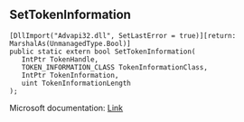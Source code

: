 ## SetTokenInformation

```
[DllImport("Advapi32.dll", SetLastError = true)][return: MarshalAs(UnmanagedType.Bool)]
public static extern bool SetTokenInformation(
   IntPtr TokenHandle,
   TOKEN_INFORMATION_CLASS TokenInformationClass,
   IntPtr TokenInformation,
   uint TokenInformationLength
);
```

Microsoft documentation: [Link](https://docs.microsoft.com/en-us/windows/win32/api/securitybaseapi/nf-securitybaseapi-settokeninformation)
